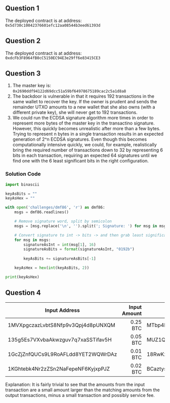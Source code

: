 ## Question 1

The deployed contract is at address: `0x5d730c10042376601efc12aa08544b3eed61393d`

## Question 2

The deployed contract is at address: `0xdcFb3F8964fB0cC5150EC94E3e29ff6e83415CE3`

## Question 3

1. The master key is: `0x2690ddf94122d69dcc51a59bf64978675189cac2c5a1d8a8`
2. The backdoor is vulnerable in that it requires 192 transactions in the same wallet to recover the key. If the owner is prudent and sends the remainder UTXO amounts to a new wallet that she also owns (with a different private key), she will never get to 192 transactions.
3. We could run the ECDSA signature algorithm more times in order to represent more bytes of the master key in the transactino signature. However, this quickly becomes unrealistic after more than a few bytes. Trying to represent n bytes in a single transaction results in an expected generation of 2^n ECDSA signatures. Even though this becomes computationally intensive quickly, we could, for example, realistically bring the required number of transactions down to 32 by representing 6 bits in each transaction, requiring an expected 64 signatures until we find one with the 6 least significant bits in the right configuration.

### Solution Code
```python
import binascii

keyAsBits = ""
keyAsHex = ""

with open('challenges/dmf86', 'r') as dmf86:
    msgs = dmf86.readlines()

    # Remove signature word, split by semicolon
    msgs = [msg.replace('\n', '').split('; Signature: ') for msg in msgs] 

    # Convert signature to int -> bits -> and then grab least significant bit
    for msg in msgs:
    	signatureAsInt = int(msg[1], 16)
    	signatureAsBits = format(signatureAsInt, "0192b")
    	
    	keyAsBits += signatureAsBits[-1]

    keyAsHex = hex(int(keyAsBits, 2))

print(keyAsHex)
```

## Question 4

| Input Address | Input Amount | Output Address | Output Amount |
| ------------- | -----------: | -------------- | ------------: |
| 1MVXpgczazLvbtS8Nfp9v3Qpj4d8pUNXQM | 0.25 BTC | MTbp4bFftessrbTTpM5SC5Ap1iKaMHrM7 | 0.02441339 BTC |
| 135g5Es7VXvbaAkwzguv7q7xaSSTifav5H | 0.05 BTC | MUZ1Qk36LqExdcSRDZCxNRP1pcz1b5mT | 0.04044 BTC |
| 1GcZjZnfQUCs9L9RoAFLdd8YET2WQWrDAz | 0.01 BTC | 18RwKzXtL5YGvFwa9BHrPRvqXLkdYWsGfp | 0.00987 BTC |
| 1KGhtebk4Nr2zZSn2NaFepeNF6KyjxpPJZ | 0.02 BTC | BCaztysy2paguXjuC8c652vckNMks69ce | 0.01986549 BTC |

Explanation: It is fairly trivial to see that the amounts from the input transaction are a small amount larger than the matching amounts from the output transactions, minus a small transaction and possibly service fee.